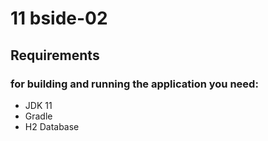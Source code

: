 # 11 bside-02

## Requirements

### for building and running the application you need:
* JDK 11
* Gradle
* H2 Database
